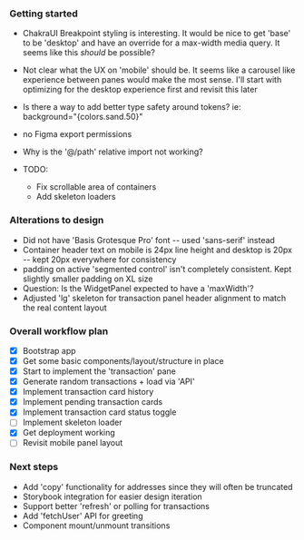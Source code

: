 ### Getting started
- ChakraUI Breakpoint styling is interesting.  It would be nice to get 'base' to be 'desktop' and have an override for a max-width media query.  It seems like this *should* be possible?

- Not clear what the UX on 'mobile' should be.  It seems like a carousel like experience between panes would make the most sense.  I'll start with optimizing for the desktop experience first and revisit this later

- Is there a way to add better type safety around tokens? ie: 
    background="{colors.sand.50}"

- no Figma export permissions

- Why is the '@/path' relative import not working?

- TODO:
    - Fix scrollable area of containers
    - Add skeleton loaders

### Alterations to design
- Did not have 'Basis Grotesque Pro' font -- used 'sans-serif' instead
- Container header text on mobile is 24px line height and desktop is 20px -- kept 20px everywhere for consistency 
- padding on active 'segmented control' isn't completely consistent.  Kept slightly smaller padding on XL size
- Question: Is the WidgetPanel expected to have a 'maxWidth'?
- Adjusted 'lg' skeleton for transaction panel header alignment to match the real content layout

### Overall workflow plan
- [x] Bootstrap app
- [x] Get some basic components/layout/structure in place
- [x] Start to implement the 'transaction' pane
- [x] Generate random transactions + load via 'API'
- [x] Implement transaction card history
- [x] Implement pending transaction cards
- [x] Implement transaction card status toggle
- [ ] Implement skeleton loader
- [x] Get deployment working
- [ ] Revisit mobile panel layout

### Next steps
- Add 'copy' functionality for addresses since they will often be truncated
- Storybook integration for easier design iteration
- Support better 'refresh' or polling for transactions
- Add 'fetchUser' API for greeting
- Component mount/unmount transitions
